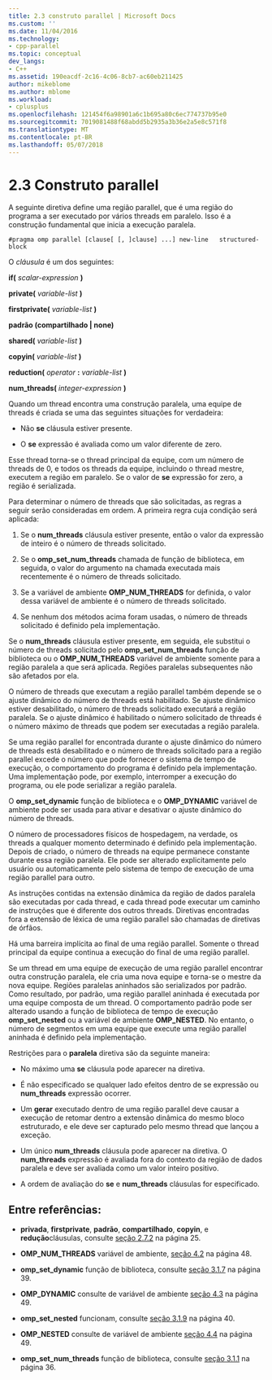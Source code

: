 ```yaml
---
title: 2.3 construto parallel | Microsoft Docs
ms.custom: ''
ms.date: 11/04/2016
ms.technology:
- cpp-parallel
ms.topic: conceptual
dev_langs:
- C++
ms.assetid: 190eacdf-2c16-4c06-8cb7-ac60eb211425
author: mikeblome
ms.author: mblome
ms.workload:
- cplusplus
ms.openlocfilehash: 121454f6a98901a6c1b695a80c6ec774737b95e0
ms.sourcegitcommit: 7019081488f68abdd5b2935a3b36e2a5e8c571f8
ms.translationtype: MT
ms.contentlocale: pt-BR
ms.lasthandoff: 05/07/2018
---
```

# <a name="23-parallel-construct"></a>2.3 Construto parallel
A seguinte diretiva define uma região parallel, que é uma região do programa a ser executado por vários threads em paralelo. Isso é a construção fundamental que inicia a execução paralela.  
  
```  
#pragma omp parallel [clause[ [, ]clause] ...] new-line   structured-block  
```  
  
 O *cláusula* é um dos seguintes:  
  
 **if(** *scalar-expression* **)**  
  
 **private(** *variable-list* **)**  
  
 **firstprivate(** *variable-list* **)**  
  
 **padrão (compartilhado &#124; none)**  
  
 **shared(** *variable-list* **)**  
  
 **copyin(** *variable-list* **)**  
  
 **reduction(** *operator* **:**  *variable-list* **)**  
  
 **num_threads(** *integer-expression* **)**  
  
 Quando um thread encontra uma construção paralela, uma equipe de threads é criada se uma das seguintes situações for verdadeira:  
  
-   Não **se** cláusula estiver presente.  
  
-   O **se** expressão é avaliada como um valor diferente de zero.  
  
 Esse thread torna-se o thread principal da equipe, com um número de threads de 0, e todos os threads da equipe, incluindo o thread mestre, executem a região em paralelo. Se o valor de **se** expressão for zero, a região é serializada.  
  
 Para determinar o número de threads que são solicitadas, as regras a seguir serão consideradas em ordem. A primeira regra cuja condição será aplicada:  
  
1.  Se o **num_threads** cláusula estiver presente, então o valor da expressão de inteiro é o número de threads solicitado.  
  
2.  Se o **omp_set_num_threads** chamada de função de biblioteca, em seguida, o valor do argumento na chamada executada mais recentemente é o número de threads solicitado.  
  
3.  Se a variável de ambiente **OMP_NUM_THREADS** for definida, o valor dessa variável de ambiente é o número de threads solicitado.  
  
4.  Se nenhum dos métodos acima foram usadas, o número de threads solicitado é definido pela implementação.  
  
 Se o **num_threads** cláusula estiver presente, em seguida, ele substitui o número de threads solicitado pelo **omp_set_num_threads** função de biblioteca ou o **OMP_NUM_THREADS** variável de ambiente somente para a região paralela a que será aplicada. Regiões paralelas subsequentes não são afetados por ela.  
  
 O número de threads que executam a região parallel também depende se o ajuste dinâmico do número de threads está habilitado. Se ajuste dinâmico estiver desabilitado, o número de threads solicitado executará a região paralela. Se o ajuste dinâmico é habilitado o número solicitado de threads é o número máximo de threads que podem ser executadas a região paralela.  
  
 Se uma região parallel for encontrada durante o ajuste dinâmico do número de threads está desabilitado e o número de threads solicitado para a região parallel excede o número que pode fornecer o sistema de tempo de execução, o comportamento do programa é definido pela implementação. Uma implementação pode, por exemplo, interromper a execução do programa, ou ele pode serializar a região paralela.  
  
 O **omp_set_dynamic** função de biblioteca e o **OMP_DYNAMIC** variável de ambiente pode ser usada para ativar e desativar o ajuste dinâmico do número de threads.  
  
 O número de processadores físicos de hospedagem, na verdade, os threads a qualquer momento determinado é definido pela implementação. Depois de criado, o número de threads na equipe permanece constante durante essa região paralela. Ele pode ser alterado explicitamente pelo usuário ou automaticamente pelo sistema de tempo de execução de uma região parallel para outro.  
  
 As instruções contidas na extensão dinâmica da região de dados paralela são executadas por cada thread, e cada thread pode executar um caminho de instruções que é diferente dos outros threads. Diretivas encontradas fora a extensão de léxica de uma região parallel são chamadas de diretivas de órfãos.  
  
 Há uma barreira implícita ao final de uma região parallel. Somente o thread principal da equipe continua a execução do final de uma região parallel.  
  
 Se um thread em uma equipe de execução de uma região parallel encontrar outra construção paralela, ele cria uma nova equipe e torna-se o mestre da nova equipe. Regiões paralelas aninhados são serializados por padrão. Como resultado, por padrão, uma região parallel aninhada é executada por uma equipe composta de um thread. O comportamento padrão pode ser alterado usando a função de biblioteca de tempo de execução **omp_set_nested** ou a variável de ambiente **OMP_NESTED**. No entanto, o número de segmentos em uma equipe que execute uma região parallel aninhada é definido pela implementação.  
  
 Restrições para o **paralela** diretiva são da seguinte maneira:  
  
-   No máximo uma **se** cláusula pode aparecer na diretiva.  
  
-   É não especificado se qualquer lado efeitos dentro de se expressão ou **num_threads** expressão ocorrer.  
  
-   Um **gerar** executado dentro de uma região parallel deve causar a execução de retomar dentro a extensão dinâmica do mesmo bloco estruturado, e ele deve ser capturado pelo mesmo thread que lançou a exceção.  
  
-   Um único **num_threads** cláusula pode aparecer na diretiva. O **num_threads** expressão é avaliada fora do contexto da região de dados paralela e deve ser avaliada como um valor inteiro positivo.  
  
-   A ordem de avaliação do **se** e **num_threads** cláusulas for especificado.  
  
## <a name="cross-references"></a>Entre referências:  
  
-   **privada**, **firstprivate**, **padrão**, **compartilhado**, **copyin**, e **redução**cláusulas, consulte [seção 2.7.2](../../parallel/openmp/2-7-2-data-sharing-attribute-clauses.md) na página 25.  
  
-   **OMP_NUM_THREADS** variável de ambiente, [seção 4.2](../../parallel/openmp/4-2-omp-num-threads.md) na página 48.  
  
-   **omp_set_dynamic** função de biblioteca, consulte [seção 3.1.7](../../parallel/openmp/3-1-7-omp-set-dynamic-function.md) na página 39.  
  
-   **OMP_DYNAMIC** consulte de variável de ambiente [seção 4.3](../../parallel/openmp/4-3-omp-dynamic.md) na página 49.  
  
-   **omp_set_nested** funcionam, consulte [seção 3.1.9](../../parallel/openmp/3-1-9-omp-set-nested-function.md) na página 40.  
  
-   **OMP_NESTED** consulte de variável de ambiente [seção 4.4](../../parallel/openmp/4-4-omp-nested.md) na página 49.  
  
-   **omp_set_num_threads** função de biblioteca, consulte [seção 3.1.1](../../parallel/openmp/3-1-1-omp-set-num-threads-function.md) na página 36.